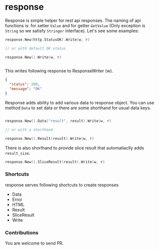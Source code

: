 # response

Response is simple helper for rest api responses. The naming of api functions is: for setter `Value` and for getter
`GetValue` (Only exception is `String` so we satisfy `Stringer` interface).
Let's see some examples:

```go
response.New(http.StatusOK).Write(w, r)

// or with default OK status

response.New().Write(w, r)
    
```

This writes following response to ResponseWriter (w).

```json
{
  "status": 200,
  "message": "OK"
}
```

Response adds ability to add various data to response object. You can use method `Data` to set data
or there are some shorthand for usual data keys.

```go

response.New().Data("result", result).Write(w, r)

// or with a shorthand

response.New().Result(result).Write(w, r)
```

There is also shorthand to provide slice result that automatiaclly adds `result_size`.

```go
response.New().SliceResult(result).Write(w, r)
```
### Shortcuts

response serves following shortcuts to create responses 
* Data
* Error
* HTML
* Result
* SliceResult
* Write


### Contributions

You are welcome to send PR.
